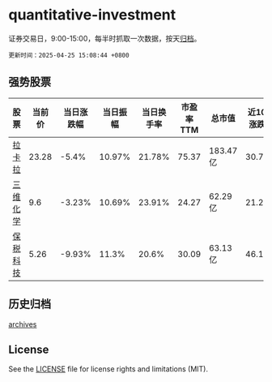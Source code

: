 # quantitative-investment

证券交易日，9:00-15:00，每半时抓取一次数据，按天[归档](archives)。

`更新时间：2025-04-25 15:08:44 +0800`

## 强势股票

|股票|当前价|当日涨跌幅|当日振幅|当日换手率|市盈率TTM|总市值|近10日涨跌幅|
|----|----|----|----|----|----|----|----|
|[拉卡拉](https://xueqiu.com/S/SZ300773)|23.28|-5.4%|10.97%|21.78%|75.37|183.47亿|30.79%|
|[三维化学](https://xueqiu.com/S/SZ002469)|9.6|-3.23%|10.69%|23.91%|24.27|62.29亿|21.21%|
|[保税科技](https://xueqiu.com/S/SH600794)|5.26|-9.93%|11.3%|20.6%|30.09|63.13亿|46.11%|

## 历史归档

[archives](archives)

## License

See the [LICENSE](LICENSE) file for license rights and limitations (MIT).